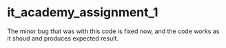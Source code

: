 # it_academy_assignment_1
The minor bug that was with this code is fixed now, and the code works as it shoud and produces expected result.
